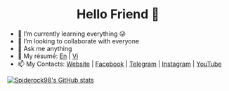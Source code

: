 <!-- ![Made with love in Vietnam](https://madewithlove.now.sh/vn?heart=true&colorA=%23f53838&colorB=%2300cc69) -->
<h1 align="center">Hello Friend 👋</h1>

<!-- - 🔭 I’m currently working on Embedded Microcontroller -->
- 🌱 I’m currently learning everything 😜
- 👯 I’m looking to collaborate with everyone
- 💬 Ask me anything
- 📝 My résumé: [En](public/docs/Shorter_EngCV_NguyenMinhTien.pdf) | [Vi](public/docs/VietCV_NguyenMinhTien.pdf)
- 📫 My Contacts: [Website](http://spiderock.online) | [Facebook](https://www.facebook.com/spiderock98) | [Telegram](https://t.me/spiderock98) | [Instagram](https://www.instagram.com/spiderock98/) | [YouTube](https://www.youtube.com/channel/UCKtd98ra9ovo2HW4_UFC9Cw/videos)

[![Spiderock98's GitHub stats](https://github-readme-stats.vercel.app/api?username=spiderock98&show_icons=true&theme=radical)](https://github.com/anuraghazra/github-readme-stats)
